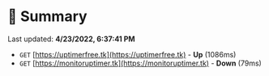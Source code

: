# 📖 Summary
Last updated: **4/23/2022, 6:37:41 PM**

- `GET` [https://uptimerfree.tk](https://uptimerfree.tk) - **Up** (1086ms)
- `GET` [https://monitoruptimer.tk](https://monitoruptimer.tk) - **Down** (79ms)
